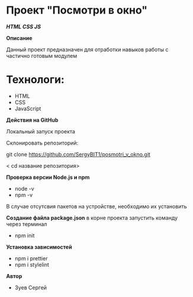 # Проект "Посмотри в окно"

***HTML CSS JS***

**Описание**

Данный проект предназначен для отработки навыков работы с частично готовым модулем

# Технологи:

- HTML
- CSS
- JavaScript

**Действия на GitHub**

Локальный запуск проекта

Склонировать репозиторий:

git clone https://github.com/SergyBIT1/posmotri_v_okno.git

< cd название репозитория>

**Проверка версии Node.js и npm**

- node -v
- npm -v

В случае отсутсвия пакетов на устройстве, необходимо их установить

**Создание файла package.json**
в корне проекта запустить команду через терминал

- npm init

**Установка зависимостей**

- npm i prettier
- npm i stylelint

**Автор**

- Зуев Сергей
